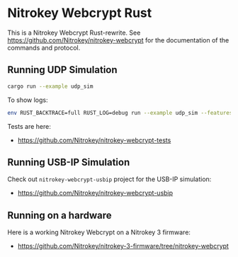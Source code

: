 # Nitrokey Webcrypt Rust

This is a Nitrokey Webcrypt Rust-rewrite.
See https://github.com/Nitrokey/nitrokey-webcrypt for the documentation of the commands and protocol.

## Running UDP Simulation

```bash
cargo run --example udp_sim
```

To show logs:
```bash
env RUST_BACKTRACE=full RUST_LOG=debug run --example udp_sim --features enable-logs
```

Tests are here:
- https://github.com/Nitrokey/nitrokey-webcrypt-tests

## Running USB-IP Simulation

Check out `nitrokey-webcrypt-usbip` project for the USB-IP simulation:
- https://github.com/Nitrokey/nitrokey-webcrypt-usbip

## Running on a hardware
Here is a working Nitrokey Webcrypt on a Nitrokey 3 firmware:
- https://github.com/Nitrokey/nitrokey-3-firmware/tree/nitrokey-webcrypt
